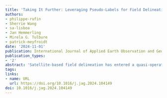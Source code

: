 ```yaml
---
title: 'Taking It Further: Leveraging Pseudo-Labels for Field Delineation across Label-Scarce Smallholder Regions'
authors:
- philippe-rufin
- Sherrie Wang
- sa-lisboa
- Jan Hemmerling
- Mirela G. Tulbure
- patrick-meyfroidt
date: '2024-11-01'
publication: International Journal of Applied Earth Observation and Geoinformation
publication_types:
- '2'
abstract: 'Satellite-based field delineation has entered a quasi-operationalstage due to recent advancesin machine learning for computer vision. Transfer learning allows for the resource-efficient transfer of pre-trained field delineation models across heterogeneous geographies. However, the scarcity of labeled data for complex and dynamic smallholder landscapes remains a major bottleneck. The key innovation of this study is to overcome this challenge by using pre-trained models to generate sparse (i.e., not fully annotated)field delineation pseudo-labels for fine-tuning models across geographies and sensor characteristics. We build on a FracTAL ResUNet trained for crop field delineation in India (median field size of 0.24 ha) based on multi-spectral imagery at 1.5 m spatial resolution. We use this model to generatepseudo-labels for the use in NorthernMozambique (median field size of 0.06 ha) based on sub-meter resolution true-color satellite imagery. We designed multiple pseudo-label selection strategies based on field-level probability scores and compared the quantities, area properties, seasonal distribution, and spatial agreementof the pseudo-labels against human-annotated training labels (n = 1,512). We then used the human-annotated labels and the pseudo-labels for model fine-tuning and compared predictions against human field annotations (n = 2,199). We evaluated performance with regards to object-level spatial agreement and site-level field size estimation. Our results indicate i) a good baseline performance of the pre-trained model in both field delineation (mean intersection over union (mIoU) of 0.634) and field size estimation (mean root mean squared error (mRMSE) of 0.071 ha), and ii) the added value of regional fine-tuning with performance improvements in nearly all experiments (mIoU increases of up to 0.060, mRMSE decreases of up to 0.034 ha). Moreover, we found iii) substantial performance increases when using only pseudo-labels (up to 77 % of the mIoU increases and 68 % of the mRMSE decreases obtained by human-annotated labels), and iv) additional performance increases (mIoU+0.008, mRMSE: 0.003 ha) when complementing human annotations with pseudo-labels. Pseudo-labels are architecture-agnostic, can be efficiently generated at scale, and thus facilitate domain adaptation in label-scarce settings. The workflow presented here is a stepping stone for overcoming the persisting challenges in mapping heterogeneous smallholder agriculture.'
tags:
links:
- name: URL
  url: https://doi.org/10.1016/j.jag.2024.104149
doi: 10.1016/j.jag.2024.104149
---
```

